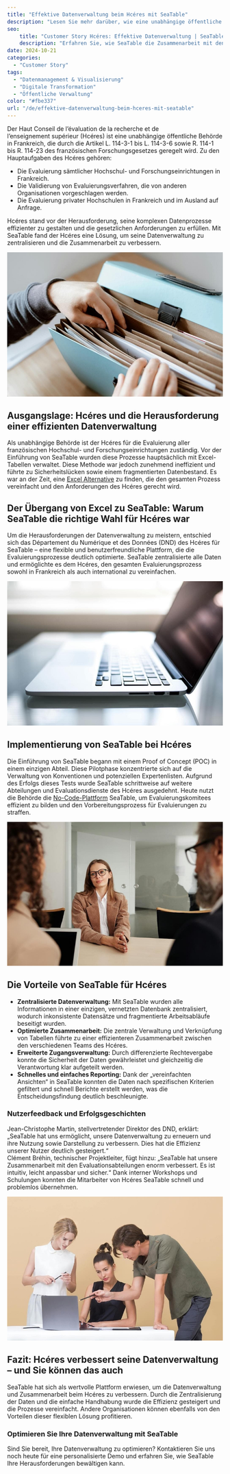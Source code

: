 ```yaml
---
title: "Effektive Datenverwaltung beim Hcéres mit SeaTable"
description: "Lesen Sie mehr darüber, wie eine unabhängige öffentliche Behörde SeaTable nutzt."
seo:
    title: "Customer Story Hcéres: Effektive Datenverwaltung | SeaTable"
    description: "Erfahren Sie, wie SeaTable die Zusammenarbeit mit den Evaluationsabteilungen enorm verbesserte, intuitiv, anpassbar und sicher machte"
date: 2024-10-21
categories: 
  - "Customer Story"
tags: 
  - "Datenmanagement & Visualisierung"
  - "Digitale Transformation"
  - "Öffentliche Verwaltung"
color: "#fbe337"
url: "/de/effektive-datenverwaltung-beim-hceres-mit-seatable"
---
```


Der Haut Conseil de l’évaluation de la recherche et de l’enseignement supérieur (Hcéres) ist eine unabhängige öffentliche Behörde in Frankreich, die durch die Artikel L. 114-3-1 bis L. 114-3-6 sowie R. 114-1 bis R. 114-23 des französischen Forschungsgesetzes geregelt wird. Zu den Hauptaufgaben des Hcéres gehören:

- Die Evaluierung sämtlicher Hochschul- und Forschungseinrichtungen in Frankreich.
- Die Validierung von Evaluierungsverfahren, die von anderen Organisationen vorgeschlagen werden.
- Die Evaluierung privater Hochschulen in Frankreich und im Ausland auf Anfrage.  
    
Hcéres stand vor der Herausforderung, seine komplexen Datenprozesse effizienter zu gestalten und die gesetzlichen Anforderungen zu erfüllen. Mit SeaTable fand der Hcéres eine Lösung, um seine Datenverwaltung zu zentralisieren und die Zusammenarbeit zu verbessern.

![Datenverwaltung mit Ordner ist veraltet und mühsam - Digitale Transformation mit SeaTable](pexels-anete-lusina-4792285-1.jpg)

## Ausgangslage: Hcéres und die Herausforderung einer effizienten Datenverwaltung

Als unabhängige Behörde ist der Hcéres für die Evaluierung aller französischen Hochschul- und Forschungseinrichtungen zuständig. Vor der Einführung von SeaTable wurden diese Prozesse hauptsächlich mit Excel-Tabellen verwaltet. Diese Methode war jedoch zunehmend ineffizient und führte zu Sicherheitslücken sowie einem fragmentierten Datenbestand. Es war an der Zeit, eine [Excel Alternative](https://seatable.com/excel-alternative/) zu finden, die den gesamten Prozess vereinfacht und den Anforderungen des Hcéres gerecht wird.

## Der Übergang von Excel zu SeaTable: Warum SeaTable die richtige Wahl für Hcéres war

Um die Herausforderungen der Datenverwaltung zu meistern, entschied sich das Département du Numérique et des Données (DND) des Hcéres für SeaTable – eine flexible und benutzerfreundliche Plattform, die die Evaluierungsprozesse deutlich optimierte. SeaTable zentralisierte alle Daten und ermöglichte es dem Hcéres, den gesamten Evaluierungsprozess sowohl in Frankreich als auch international zu vereinfachen.

![Digitale Verwaltung mit SeaTable](pexels-natri-792199-1.jpg)

## Implementierung von SeaTable bei Hcéres

Die Einführung von SeaTable begann mit einem Proof of Concept (POC) in einem einzigen Abteil. Diese Pilotphase konzentrierte sich auf die Verwaltung von Konventionen und potenziellen Expertenlisten. Aufgrund des Erfolgs dieses Tests wurde SeaTable schrittweise auf weitere Abteilungen und Evaluationsdienste des Hcéres ausgedehnt. Heute nutzt die Behörde die [No-Code-Plattform](https://seatable.com/) SeaTable, um Evaluierungskomitees effizient zu bilden und den Vorbereitungsprozess für Evaluierungen zu straffen.

![Beratung beim digitalen Umbruch mit SeaTable](pexels-edmond-dantes-4342496-1.jpg)

## Die Vorteile von SeaTable für Hcéres

- **Zentralisierte Datenverwaltung:** Mit SeaTable wurden alle Informationen in einer einzigen, vernetzten Datenbank zentralisiert, wodurch inkonsistente Datensätze und fragmentierte Arbeitsabläufe beseitigt wurden.
- **Optimierte Zusammenarbeit:** Die zentrale Verwaltung und Verknüpfung von Tabellen führte zu einer effizienteren Zusammenarbeit zwischen den verschiedenen Teams des Hcéres.
- **Erweiterte Zugangsverwaltung:** Durch differenzierte Rechtevergabe konnte die Sicherheit der Daten gewährleistet und gleichzeitig die Verantwortung klar aufgeteilt werden.
- **Schnelles und einfaches Reporting:** Dank der „vereinfachten Ansichten“ in SeaTable konnten die Daten nach spezifischen Kriterien gefiltert und schnell Berichte erstellt werden, was die Entscheidungsfindung deutlich beschleunigte.

### Nutzerfeedback und Erfolgsgeschichten

Jean-Christophe Martin, stellvertretender Direktor des DND, erklärt: „SeaTable hat uns ermöglicht, unsere Datenverwaltung zu erneuern und ihre Nutzung sowie Darstellung zu verbessern. Dies hat die Effizienz unserer Nutzer deutlich gesteigert.“  
Clément Bréhin, technischer Projektleiter, fügt hinzu: „SeaTable hat unsere Zusammenarbeit mit den Evaluationsabteilungen enorm verbessert. Es ist intuitiv, leicht anpassbar und sicher.“ Dank interner Workshops und Schulungen konnten die Mitarbeiter von Hcéres SeaTable schnell und problemlos übernehmen.

![Einführung einer neuen digitalen Datenverwaltung](pexels-moose-photos-170195-1036641-1.jpg)

## Fazit: Hcéres verbessert seine Datenverwaltung – und Sie können das auch

SeaTable hat sich als wertvolle Plattform erwiesen, um die Datenverwaltung und Zusammenarbeit beim Hcéres zu verbessern. Durch die Zentralisierung der Daten und die einfache Handhabung wurde die Effizienz gesteigert und die Prozesse vereinfacht. Andere Organisationen können ebenfalls von den Vorteilen dieser flexiblen Lösung profitieren.

### Optimieren Sie Ihre Datenverwaltung mit SeaTable

Sind Sie bereit, Ihre Datenverwaltung zu optimieren? Kontaktieren Sie uns noch heute für eine personalisierte Demo und erfahren Sie, wie SeaTable Ihre Herausforderungen bewältigen kann.
